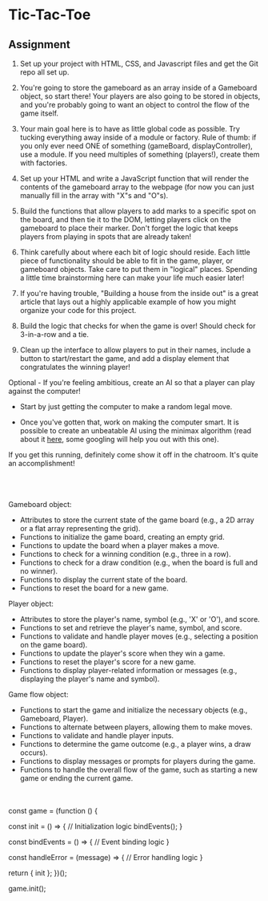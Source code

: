# Tic-Tac-Toe

## Assignment

1. Set up your project with HTML, CSS, and Javascript files and get the Git repo all set up.

2. You're going to store the gameboard as an array inside of a Gameboard object, so start there! Your players are also going to be stored in objects, and you're probably going to want an object to control the flow of the game itself.

3. Your main goal here is to have as little global code as possible. Try tucking everything away inside of a module or factory. Rule of thumb: if you only ever need ONE of something (gameBoard, displayController), use a module. If you need multiples of something (players!), create them with factories.

4. Set up your HTML and write a JavaScript function that will render the contents of the gameboard array to the webpage (for now you can just manually fill in the array with "X"s and "O"s).

5. Build the functions that allow players to add marks to a specific spot on the board, and then tie it to the DOM, letting players click on the gameboard to place their marker. Don't forget the logic that keeps players from playing in spots that are already taken!

6. Think carefully about where each bit of logic should reside. Each little piece of functionality should be able to fit in the game, player, or gameboard objects. Take care to put them in "logical" places. Spending a little time brainstorming here can make your life much easier later!

7. If you're having trouble, "Building a house from the inside out" is a great article that lays out a highly applicable example of how you might organize your code for this project.

8. Build the logic that checks for when the game is over! Should check for 3-in-a-row and a tie.

9. Clean up the interface to allow players to put in their names, include a button to start/restart the game, and add a display element that congratulates the winning player!    


Optional - If you're feeling ambitious, create an AI so that a player can play against the computer!

- Start by just getting the computer to make a random legal move.

- Once you've gotten that, work on making the computer smart. It is possible to create an unbeatable AI using the minimax algorithm (read about it [here](https://en.wikipedia.org/wiki/Minimax), some googling will help you out with this one).

If you get this running, definitely come show it off in the chatroom. It's quite an accomplishment! <br /> <br /> <br /> <br />



Gameboard object:
- Attributes to store the current state of the game board (e.g., a 2D array or a flat array representing the grid).
- Functions to initialize the game board, creating an empty grid.
- Functions to update the board when a player makes a move.
- Functions to check for a winning condition (e.g., three in a row).
- Functions to check for a draw condition (e.g., when the board is full and no winner).
- Functions to display the current state of the board.
- Functions to reset the board for a new game.

Player object:
- Attributes to store the player's name, symbol (e.g., 'X' or 'O'), and score.
- Functions to set and retrieve the player's name, symbol, and score.
- Functions to validate and handle player moves (e.g., selecting a position on the game board).
- Functions to update the player's score when they win a game.
- Functions to reset the player's score for a new game.
- Functions to display player-related information or messages (e.g., displaying the player's name and symbol).

Game flow object:
- Functions to start the game and initialize the necessary objects (e.g., Gameboard, Player).
- Functions to alternate between players, allowing them to make moves.
- Functions to validate and handle player inputs.
- Functions to determine the game outcome (e.g., a player wins, a draw occurs).
- Functions to display messages or prompts for players during the game.
- Functions to handle the overall flow of the game, such as starting a new game or ending the current game. <br /><br /><br />

const game = (function () {

  const init = () => {
    // Initialization logic
    bindEvents();
  }

  const bindEvents = () => {
    // Event binding logic
  }

  const handleError = (message) => {
    // Error handling logic
  }

  return { init };
})();

game.init();

